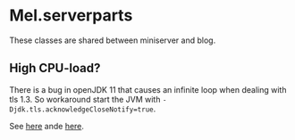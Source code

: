 # Mel.serverparts
These classes are shared between miniserver and blog.


## High CPU-load?
There is a bug in openJDK 11 that causes an infinite loop when dealing with tls 1.3.
So workaround start the JVM with `-Djdk.tls.acknowledgeCloseNotify=true`.

See [here](https://bugs.openjdk.java.net/browse/JDK-8208526) ande [here](https://stackoverflow.com/questions/56708300/httpsserver-causes-100-cpu-load-with-curl).